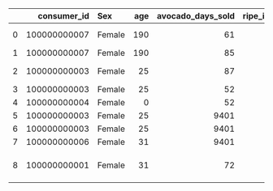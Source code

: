 |    |   consumer_id | Sex    |   age |   avocado_days_sold |   ripe_index |   avocado_days_picked | fertilizer_type                  |
|---:|--------------:|:-------|------:|--------------------:|-------------:|----------------------:|:---------------------------------|
|  0 |  100000000007 | Female |   190 |                  61 |            1 |                   152 | organic, dry, heavy metal        |
|  1 |  100000000007 | Female |   190 |                  85 |            1 |                   154 |                                  |
|  2 |  100000000003 | Female |    25 |                  87 |            1 |                   156 | organic, inorganic               |
|  3 |  100000000003 | Female |    25 |                  52 |            3 |                   121 |                                  |
|  4 |  100000000004 | Female |     0 |                  52 |            3 |                   121 |                                  |
|  5 |  100000000003 | Female |    25 |                9401 |            3 |                   141 | organic                          |
|  6 |  100000000003 | Female |    25 |                9401 |            3 |                   141 |                                  |
|  7 |  100000000006 | Female |    31 |                9401 |            3 |                   141 | organic, other                   |
|  8 |  100000000001 | Female |    31 |                  72 |            3 |                   141 | organic, dry, toxic, heavy metal |